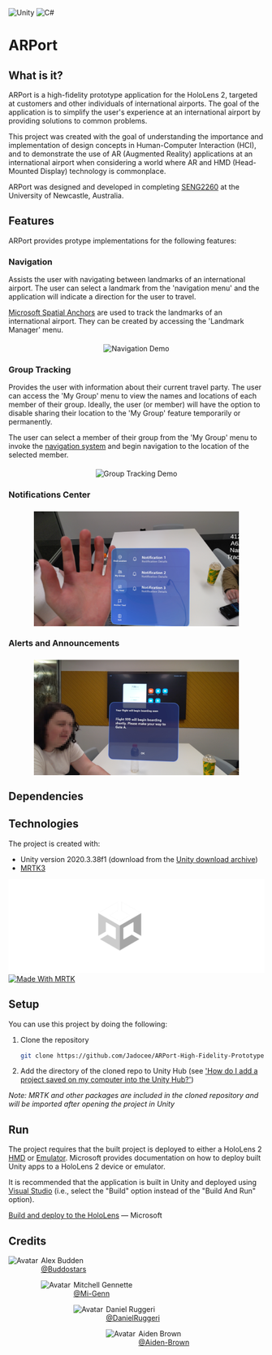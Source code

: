 <meta name="viewport" content="width=device-width, initial-scale=1.0, minimum-scale=1.0">

![Unity](https://img.shields.io/badge/unity-%23000000.svg?style=for-the-badge&logo=unity&logoColor=white)
![C#](https://img.shields.io/badge/c%23-%23239120.svg?style=for-the-badge&logo=c-sharp&logoColor=white)

# ARPort

## What is it?

ARPort is a high-fidelity prototype application for the HoloLens 2, targeted at customers and other individuals of international airports. The goal of the application is to simplify the user's experience at an international airport by providing solutions to common problems.

<!-- TODO Add to this; maybe use information from the report? -->

This project was created with the goal of understanding the importance and implementation of design concepts in Human-Computer Interaction (HCI), and to demonstrate the use of AR (Augmented Reality) applications at an international airport when considering a world where AR and HMD (Head-Mounted Display) technology is commonplace.

ARPort was designed and developed in completing [SENG2260](https://www.newcastle.edu.au/course/SENG2260) at the University of Newcastle, Australia.

## Features

ARPort provides protype implementations for the following features:

### Navigation

Assists the user with navigating between landmarks of an international airport. The user can select a landmark from the 'navigation menu' and the application will indicate a direction for the user to travel.

[Microsoft Spatial Anchors](https://learn.microsoft.com/en-us/windows/mixed-reality/design/spatial-anchors) are used to track the landmarks of an international airport. They can be created by accessing the 'Landmark Manager' menu.

<div style="display:flex;flex-direction:row;justify-content:center;align-content:center;padding-top:6px;">
<img src="Images/ARPort-Navigation-Demo.gif" alt="Navigation Demo" loading="lazy" style="max-width:100%;height:auto;width:auto\9;">
</div>

### Group Tracking

Provides the user with information about their current travel party. The user can access the 'My Group' menu to view the names and locations of each member of their group. Ideally, the user (or member) will have the option to disable sharing their location to the 'My Group' feature temporarily or permanently.

The user can select a member of their group from the 'My Group' menu to invoke the [navigation system](#Navigation) and begin navigation to the location of the selected member.

<div style="display:flex;flex-direction:row;justify-content:center;align-content:center;padding-top:6px;">
<img src="Images/ARPort-Group-Tracking-Demo.gif" alt="Group Tracking Demo" loading="lazy" style="max-width:100%;height:auto;width:auto\9;">
</div>

### Notifications Center

<div style="display:flex;flex-direction:row;justify-content:center;align-content:center;padding-top:6px;width:100%;">
<img src="Images/HandMenu_LeftHand_Alt.jpg" alt="Notifications Center" loading="lazy" style="width:auto;height:auto;max-width:80%;"> 
</div>

### Alerts and Announcements

<div style="display:flex;flex-direction:row;justify-content:center;align-content:center;padding-top:6px;width:100%;">
<img src="Images/PSA_Demo.jpg" alt="Notifications Center" loading="lazy" style="width:auto;height:auto;max-width:80%;"> 
</div>

## Dependencies



## Technologies

The project is created with:

- Unity version 2020.3.38f1 (download from the [Unity download archive](https://unity3d.com/get-unity/download/archive))
- [MRTK3](https://learn.microsoft.com/en-us/windows/mixed-reality/mrtk-unity/mrtk3-overview/)

<picture>
    <source
        srcset="Images/U_Logo_T1_MadeWith_Small_White_RGB.svg"
        media="(prefers-color-scheme: dark), (min-width: 640px)"
    />
    <source
        srcset="Images/U_Logo_T1_MadeWith_Small_Black_RGB.svg"
        media="(prefers-color-scheme: light), (prefers-color-scheme: no-preference), (min-width: 640px)"
    />
    <source
        srcset="Images/U_Logo_T1_MadeWith_White_RGB.svg"
        media="(prefers-color-scheme: dark), (min-width: 768px)"
    />
    <source
        srcset="Images/U_Logo_T1_MadeWith_Black_RGB.svg"
        media="(prefers-color-scheme: light), (prefers-color-scheme: no-preference), (min-width: 768px)"
    />
    <img src="Images/U_Logo_T1_MadeWith_Small_White_RGB.svg" alt="Made With Unity" loading="lazy"/>
</picture>

<a href="https://learn.microsoft.com/en-us/windows/mixed-reality/mrtk-unity/mrtk3-overview/">
    <img src="https://user-images.githubusercontent.com/13754172/122838841-b736e200-d2ab-11eb-85d6-f75fac6bce36.png" alt="Made With MRTK"/>
</a>

## Setup

You can use this project by doing the following:

1. Clone the repository

    ```bash
    git clone https://github.com/Jadocee/ARPort-High-Fidelity-Prototype
    ```

2. Add the directory of the cloned repo to Unity Hub (see ['How do I add a project saved on my computer into the Unity Hub?'](https://support.unity.com/hc/en-us/articles/4402520287124-How-do-I-add-a-project-saved-on-my-computer-into-the-Unity-Hub-))

*Note: MRTK and other packages are included in the cloned repository and will be imported after opening the project in Unity*


## Run

The project requires that the built project is deployed to either a HoloLens 2 [HMD](https://www.microsoft.com/en-us/hololens/buy) or [Emulator](https://learn.microsoft.com/en-us/windows/mixed-reality/develop/advanced-concepts/using-the-hololens-emulator). Microsoft provides documentation on how to deploy built Unity apps to a HoloLens 2 device or emulator.

It is recommended that the application is built in Unity and deployed using [Visual Studio](https://visualstudio.microsoft.com/vs/) (i.e., select the "Build" option instead of the "Build And Run" option).

[Build and deploy to the HoloLens](https://learn.microsoft.com/en-us/windows/mixed-reality/develop/unity/build-and-deploy-to-hololens) &mdash; Microsoft





## Credits

<img align="left" src="https://avatars.githubusercontent.com/u/89903173?v=4" alt="Avatar" loading="lazy" width="64" height="64" style="height:auto;display:inline-block;"/><p align="left" style="margin: 6px 0 0 0;">Alex Budden</p><a href="https://github.com/Buddostars" alt="Buddostars"><span align="left" style="margin:0;">@Buddostars</p></a>

<img align="left" src="https://avatars.githubusercontent.com/u/104132681?v=4" alt="Avatar" loading="lazy" width="64" height="64" style="height:auto;display:inline-block;"/><p align="left" style="margin: 6px 0 0 0;">Mitchell Gennette</p><a href="https://github.com/Mi-Genn" alt="Mi-Genn"><p align="left" style="margin:0;">@Mi-Genn</p></a>

<img align="left" src="https://avatars.githubusercontent.com/u/113327761?v=4" alt="Avatar" loading="lazy" width="64" height="64" style="height:auto;display:inline-block;"/><p align="left" style="margin: 6px 0 0 0;">Daniel Ruggeri</p><a href="https://github.com/DanielRuggeri" alt="Mi-Genn"><p align="left" style="margin:0;">@DanielRuggeri</p></a>

<img align="left" src="https://avatars.githubusercontent.com/u/44182717?v=4" alt="Avatar" loading="lazy" width="64" height="64" style="height:auto;display:inline-block;"/><p align="left" style="margin: 6px 0 0 0;">Aiden Brown</p><a href="https://github.com/Aiden-Brown" alt="Aiden-Brown"><p align="left" style="margin:0;">@Aiden-Brown</p></a>

<!-- ## References

<div style="display:flex;flex-direction:row;gap:1rem;">
<div style="flex:1;min-width:fit-content;">
[1]
</div>
<div>
<a name="1">V. Bogicevic, W. Yang, C. Cobanoglu, A. Bilgihan, and M. Bujisic, “Traveler anxiety and enjoyment: The effect of airport environment on traveler’s emotions,” Journal of Air Transport Management, vol. 57, pp. 122–129, 2016, issn: 0969-6997. doi: https://doi.org/10.1016/j.jairtraman. 2016.07.019. \[Online\]. Available: <a href="https://www.sciencedirect.com/science/article/pii/S0969699715300697">https://www.sciencedirect.com/science/article/pii/S0969699715300697</a></a>
</div>
</div> -->
